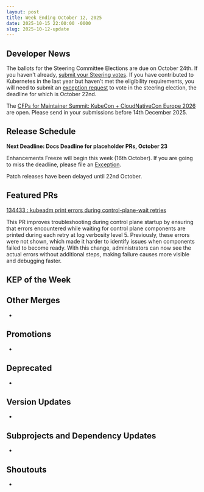 ```yaml
---
layout: post
title: Week Ending October 12, 2025
date: 2025-10-15 22:00:00 -0000
slug: 2025-10-12-update
---
```


## Developer News

The ballots for the Steering Committee Elections are due on October 24th. If you haven't already, [submit your Steering votes]( https://elections.k8s.io). If you have contributed to Kubernetes in the last year but haven’t met the eligibility requirements, you will need to submit an [exception request](https://github.com/kubernetes/community/tree/master/elections/steering/2025#voter-exception) to vote in the steering election, the deadline for which is October 22nd.

The [CFPs for Maintainer Summit: KubeCon + CloudNativeCon Europe 2026](https://sessionize.com/maintainer-summit-eu-2026/) are open. Please send in your submissions before 14th December 2025.


## Release Schedule

**Next Deadline: Docs Deadline for placeholder PRs, October 23**

Enhancements Freeze will begin this week (16th October). If you are going to miss the deadline, please file an [Exception](https://github.com/kubernetes/sig-release/blob/master/releases/EXCEPTIONS.md).

Patch releases have been delayed until 22nd October.


## Featured PRs

[134433 : kubeadm print errors during control-plane-wait retries](https://github.com/kubernetes/kubernetes/pull/134433)

This PR improves troubleshooting during control plane startup by ensuring that errors encountered while waiting for control plane components are printed during each retry at log verbosity level 5. Previously, these errors were not shown, which made it harder to identify issues when components failed to become ready. With this change, administrators can now see the actual errors without additional steps, making failure causes more visible and debugging faster.


## KEP of the Week


## Other Merges

*

## Promotions

*

## Deprecated

*

## Version Updates

*

## Subprojects and Dependency Updates

*

## Shoutouts

*
